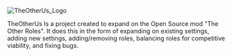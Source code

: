 ![TheOtherUs_Logo](https://user-images.githubusercontent.com/113001912/190030029-21630f84-beae-4c59-9e54-61485dae3828.png)

TheOtherUs Is a project created to expand on the Open Source mod "The Other Roles". It does this in the form of expanding on existing settings, adding new settings, adding/removing roles, balancing roles for competitive viability, and fixing bugs.
